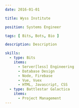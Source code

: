 ```yaml
---
date: 2016-01-01

title: Wyss Institute

position: Systems Engineer

tags: [ Bits, Bots, Bio ]

description: Description

skills:
  - type: Bits
    items:
      - Server[less] Engineering
      - Database Design
      - Node, Firebase
      - Vue, Vuex
      - HTML, Javascript, CSS
  - type: Battlestar Galactica
    items:
      - Project Management
---
```

